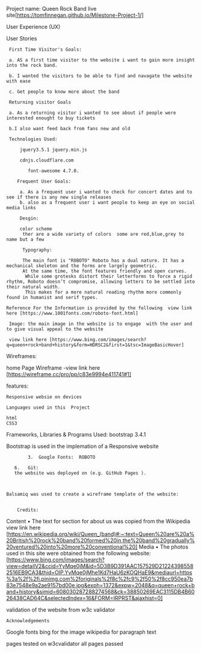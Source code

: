 Project name:    Queen Rock Band live site[https://tomfinnegan.github.io/Milestone-Project-1/]

 User Experience (UX)

 User Stories

     First Time Visitor's Goals:

     a. AS a first time visitor to the website i want to gain more insight into the rock band.

     b. I wanted the visitors to be able to find and navagate the website with ease 

     c. Get people to know more about the band

     Returning visitor Goals

     a. As a returning visitor i wanted to see about if people were interested enought to buy tickets

     b.I also want feed back from fans new and old

     Technologies Used:

         jquery3.5.1 jquery.min.js 

         cdnjs.cloudflare.com

            font-awesome 4.7.0.

     	Frequent User Goals:

         a. As a frequent user i wanted to check for concert dates and to see if there is any new single releases
         b. also as a frequent user i want people to keep an eye on social media links

         Desgin: 

         color scheme
          ther are a wide variety of colors  some are red,blue,grey to name but a few

          Typography:

          The main font is "ROBOTO" Roboto has a dual nature. It has a mechanical skeleton and the forms are largely geometric. 
          At the same time, the font features friendly and open curves.
           While some grotesks distort their letterforms to force a rigid rhythm, Roboto doesn’t compromise, allowing letters to be settled into their natural width.
           This makes for a more natural reading rhythm more commonly found in humanist and serif types.

    Reference For the Information is provided by the following  view link here [https://www.1001fonts.com/roboto-font.html]

     Image: the main image in the website is to engage  with the user and to give visual appeal to the website

     view link here [https://www.bing.com/images/search?q=queen+rock+band+history&form=HDRSC2&first=1&tsc=ImageBasicHover]
  
Wireframes: 

home Page Wireframe -view link here [https://wireframe.cc/pro/pp/c83e9994e411741#1]

features:
    
    Responsive websie on devices 

    Languages used in this  Project

    html
    CSS3  
           
   Frameworks, Libraries & Programs Used:
   bootstrap 3.4.1

   Bootstrap is used in the implemation of a Responsive website



            3.	Google Fonts:  ROBOTO

       6.	Git:
       the website was deployed on (e.g. GitHub Pages ). 



	Balsamiq was used to create a wireframe template of the website:

        
        Credits:
Content
•	The text for section for about us  was copied from the Wikipedia view link here [https://en.wikipedia.org/wiki/Queen_(band)#:~:text=Queen%20are%20a%20British%20rock%20band%20formed%20in,the%20band%20gradually%20ventured%20into%20more%20conventional%20]
Media
•	The photos used in this site were obtained from  the following website: [https://www.bing.com/images/search?view=detailV2&ccid=YyMqe0jM&id=5D3B9D391AAC157529D212243985582516EB9CA3&thid=OIP.YyMqe0jMhe1Kd7HaU6zKOQHaE9&mediaurl=https%3a%2f%2fi.pinimg.com%2foriginals%2f8c%2fc9%2f50%2f8cc950ea7b83e7548e9a2ae9157bd00e.jpg&exph=1372&expw=2048&q=queen+rock+band+history&simid=608030287288274568&ck=38850269EAC3115DB4B6026438CAD64C&selectedIndex=16&FORM=IRPRST&ajaxhist=0]

validation of the website from w3c validator


    Acknowledgements

Google fonts 
bing for the image 
wikipedia for paragraph text 

pages tested on w3cvalidator
all pages passed 
